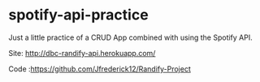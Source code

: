# spotify-api-practice
Just a little practice of a CRUD App combined with using the Spotify API. 

Site: http://dbc-randify-api.herokuapp.com/

Code :https://github.com/Jfrederick12/Randify-Project
